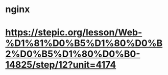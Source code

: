 # nginx
# https://stepic.org/lesson/Web-%D1%81%D0%B5%D1%80%D0%B2%D0%B5%D1%80%D0%B0-14825/step/12?unit=4174
